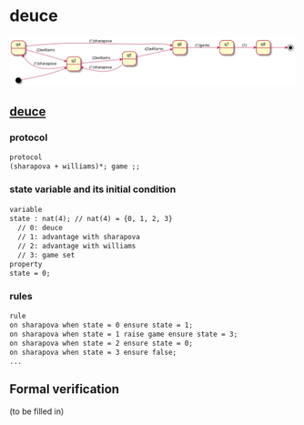 # deuce

![statechart](deuce.svg)

## [deuce](deuce.dsl)

### protocol

```
protocol  
(sharapova + williams)*; game ;;
```

### state variable and its initial condition

```
variable  
state : nat(4); // nat(4) = {0, 1, 2, 3}  
  // 0: deuce  
  // 1: advantage with sharapova  
  // 2: advantage with williams  
  // 3: game set  
property  
state = 0;
```

### rules

```
rule  
on sharapova when state = 0 ensure state = 1;  
on sharapova when state = 1 raise game ensure state = 3;  
on sharapova when state = 2 ensure state = 0;  
on sharapova when state = 3 ensure false;  
...
```


## Formal verification

(to be filled in)

